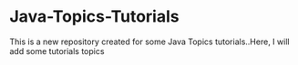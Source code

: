 # Java-Topics-Tutorials
This is a new repository created for some Java Topics tutorials..Here, I will add some tutorials topics
